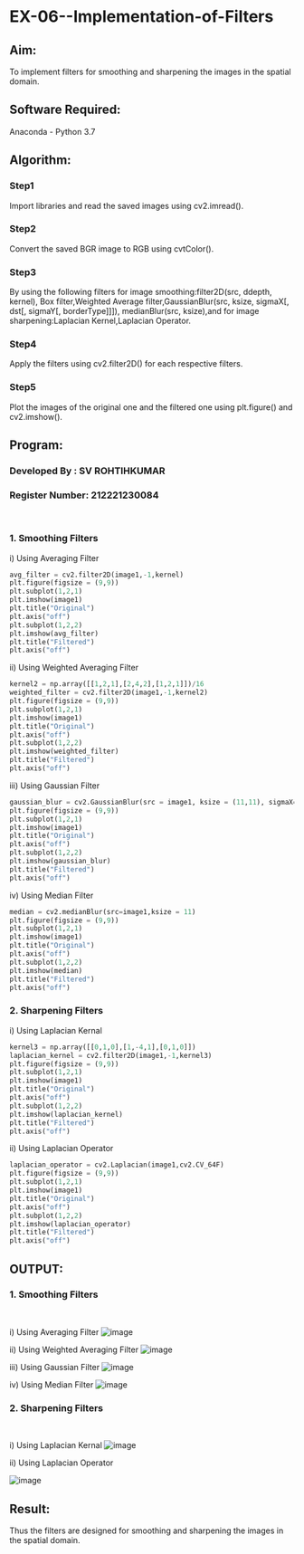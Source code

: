 # EX-06--Implementation-of-Filters
## Aim:
To implement filters for smoothing and sharpening the images in the spatial domain.

## Software Required:
Anaconda - Python 3.7

## Algorithm:
### Step1

Import libraries and read the saved images using cv2.imread().

### Step2

Convert the saved BGR image to RGB using cvtColor().

### Step3

By using the following filters for image smoothing:filter2D(src, ddepth, kernel), Box filter,Weighted Average filter,GaussianBlur(src, ksize, sigmaX[, dst[, sigmaY[, borderType]]]), medianBlur(src, ksize),and for image sharpening:Laplacian Kernel,Laplacian Operator.

### Step4

Apply the filters using cv2.filter2D() for each respective filters.

### Step5

Plot the images of the original one and the filtered one using plt.figure() and cv2.imshow().

## Program: 
### Developed By   : SV ROHTIHKUMAR
### Register Number: 212221230084
</br>

### 1. Smoothing Filters

i) Using Averaging Filter

```Python
avg_filter = cv2.filter2D(image1,-1,kernel)
plt.figure(figsize = (9,9))
plt.subplot(1,2,1)
plt.imshow(image1)
plt.title("Original")
plt.axis("off")
plt.subplot(1,2,2)
plt.imshow(avg_filter)
plt.title("Filtered")
plt.axis("off")
```

ii) Using Weighted Averaging Filter

```Python
kernel2 = np.array([[1,2,1],[2,4,2],[1,2,1]])/16
weighted_filter = cv2.filter2D(image1,-1,kernel2)
plt.figure(figsize = (9,9))
plt.subplot(1,2,1)
plt.imshow(image1)
plt.title("Original")
plt.axis("off")
plt.subplot(1,2,2)
plt.imshow(weighted_filter)
plt.title("Filtered")
plt.axis("off")
```

iii) Using Gaussian Filter

```Python
gaussian_blur = cv2.GaussianBlur(src = image1, ksize = (11,11), sigmaX=0, sigmaY=0)
plt.figure(figsize = (9,9))
plt.subplot(1,2,1)
plt.imshow(image1)
plt.title("Original")
plt.axis("off")
plt.subplot(1,2,2)
plt.imshow(gaussian_blur)
plt.title("Filtered")
plt.axis("off")
```

iv) Using Median Filter
```Python
median = cv2.medianBlur(src=image1,ksize = 11)
plt.figure(figsize = (9,9))
plt.subplot(1,2,1)
plt.imshow(image1)
plt.title("Original")
plt.axis("off")
plt.subplot(1,2,2)
plt.imshow(median)
plt.title("Filtered")
plt.axis("off")
```

### 2. Sharpening Filters

i) Using Laplacian Kernal

```Python
kernel3 = np.array([[0,1,0],[1,-4,1],[0,1,0]])
laplacian_kernel = cv2.filter2D(image1,-1,kernel3)
plt.figure(figsize = (9,9))
plt.subplot(1,2,1)
plt.imshow(image1)
plt.title("Original")
plt.axis("off")
plt.subplot(1,2,2)
plt.imshow(laplacian_kernel)
plt.title("Filtered")
plt.axis("off")
```

ii) Using Laplacian Operator

```Python
laplacian_operator = cv2.Laplacian(image1,cv2.CV_64F)
plt.figure(figsize = (9,9))
plt.subplot(1,2,1)
plt.imshow(image1)
plt.title("Original")
plt.axis("off")
plt.subplot(1,2,2)
plt.imshow(laplacian_operator)
plt.title("Filtered")
plt.axis("off")
```

## OUTPUT:
### 1. Smoothing Filters
</br>

i) Using Averaging Filter
![image](https://user-images.githubusercontent.com/94980736/231580416-1f35e63f-5457-4460-ba45-466546f27a76.png)



ii) Using Weighted Averaging Filter
![image](https://user-images.githubusercontent.com/94980736/231580471-6b7577d4-3946-4ba9-968e-ae9518466c0f.png)



iii) Using Gaussian Filter
![image](https://user-images.githubusercontent.com/94980736/231580503-2107a2bd-9a09-4c00-a418-7fd555638b8f.png)



iv) Using Median Filter
![image](https://user-images.githubusercontent.com/94980736/231580540-2fb8a505-4056-4772-a448-a62133ad77b8.png)


### 2. Sharpening Filters
</br>


i) Using Laplacian Kernal
![image](https://user-images.githubusercontent.com/94980736/231580588-ce912e4c-ad93-420a-a8ca-3468f4464029.png)



ii) Using Laplacian Operator

![image](https://user-images.githubusercontent.com/94980736/231580636-19ef3c04-3f50-48ad-8913-72224d9ffacb.png)


## Result:
Thus the filters are designed for smoothing and sharpening the images in the spatial domain.
